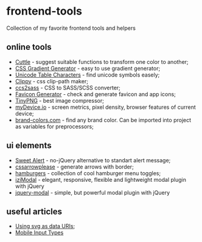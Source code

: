 # frontend-tools
Collection of my favorite frontend tools and helpers

## online tools
* [Cuttle](https://www.ofcodeandcolor.com/cuttle/) - suggest suitable functions to transform one color to another;
* [CSS Gradient Generator](http://www.cssportal.com/css-gradient-generator/) - easy to use gradient generator;
* [Unicode Table Characters](https://unicode-table.com/en/sets/) - find unicode symbols easely;
* [Clippy](http://bennettfeely.com/clippy/) - css clip-path maker;
* [ccs2sass](https://css2sass.herokuapp.com) - CSS to SASS/SCSS converter;
* [Favicon Generator](https://realfavicongenerator.net) - check and generate favicon and app icons;
* [TinyPNG](https://tinypng.com) - best image compressor;
* [myDevice.io](https://mydevice.io) - screen metrics, pixel density, browser features of current device;
* [brand-colors.com](http://brand-colors.com) - find any brand color. Can be imported into project as variables for preprocessors;

## ui elements
* [Sweet Alert](https://sweetalert.js.org/) - no-jQuery alternative to standart alert message;
* [cssarrowplease](http://www.cssarrowplease.com) - generate arrows with border;
* [hamburgers](https://jonsuh.com/hamburgers/) - collection of cool hamburger menu toggles;
* [iziModal](http://izimodal.marcelodolce.com) - elegant, responsive, flexible and lightweight modal plugin with jQuery
* [jquery-modal](http://jquerymodal.com) - simple, but powerful modal plugin with jQuery

## useful articles
* [Using svg as data URIs](https://codepen.io/tigt/post/optimizing-svgs-in-data-uris);
* [Mobile Input Types](http://mobileinputtypes.com)
